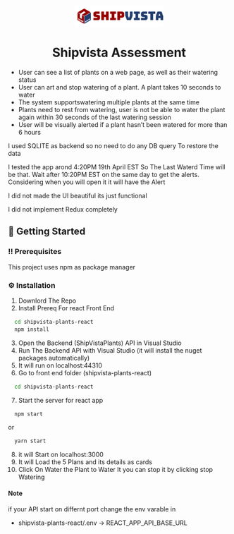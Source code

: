 <div align="center">
  <img src="https://github.com/RoarshacH/AssessmentShipVistaPlants/blob/master/ShipVistaLogo.png" alt="logo" width="200" height="auto" />
  <h1>Shipvista Assessment</h1>
</div>

- User can see a list of plants on a web page, as well as their watering status
- User can art and stop watering of a plant. A plant takes 10 seconds to water
- The system supportswatering multiple plants at the same time
- Plants need to rest from watering, user is not be able to water the plant again within 30 seconds of the last watering session
- User will be visually alerted if a plant hasn’t been watered for more than 6 hours

<p>I used SQLITE as backend so no need to do any DB query To restore the data</p>
<p>I tested the app arond 4:20PM 19th April EST So The Last Waterd Time will be that. Wait after 10:20PM EST on the same day to get the alerts. Considering when you will open it it will have the Alert </p>
<p>I did not made the UI beautiful its just functional</p>
<p>I did not implement Redux completely</p>

    
<!-- Getting Started -->
## 	:toolbox: Getting Started

<!-- Prerequisites -->
### :bangbang: Prerequisites

This project uses npm as package manager

<!-- Installation -->
### :gear: Installation

1. Downlord The Repo
2. Install Prereq For react Front End
```bash
  cd shipvista-plants-react
  npm install   
```
3. Open the Backend (ShipVistaPlants) API in Visual Studio
4. Run The Backend API with Visual Studio (it will install the nuget packages automatically)
5. It will run on localhost:44310
6. Go to front end folder (shipvista-plants-react)
```bash
  cd shipvista-plants-react 
```
7. Start the server for react app
```bash
  npm start  
```
or
```bash
  yarn start  
```
8. it will Start on localhost:3000
9. It will Load the 5 Plans and its details as cards
10. Click On Water the Plant to Water It you can stop it by clicking stop Watering

#### Note
if your API start on differnt port change the env varable in
- shipvista-plants-react/.env -> REACT_APP_API_BASE_URL


